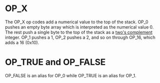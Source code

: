 # OP_X

The OP_X op codes add a numerical value to the top of the stack.  OP_0 pushes an empty byte array which is interpreted as the numerical value 0.  The rest push a single byte to the top of the stack as a [two's complement](https://en.wikipedia.org/wiki/Two%27s_complement) integer.  OP_1 pushes a 1, OP_2 pushes a 2, and so on through OP_16, which adds a 16 (0x10).

# OP_TRUE and OP_FALSE

OP_FALSE is an alias for OP_0 while OP_TRUE is an alias for OP_1.